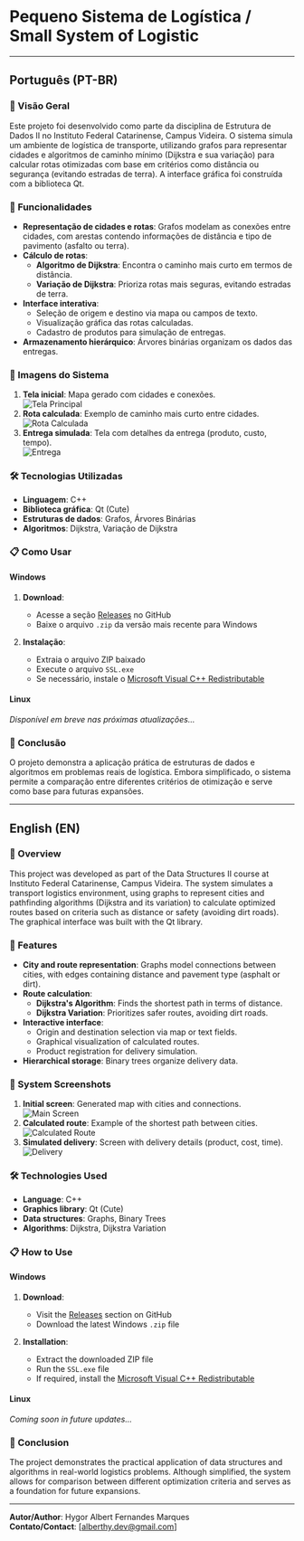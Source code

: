 # Pequeno Sistema de Logística / Small System of Logistic

---

## Português (PT-BR)

### 📌 Visão Geral
Este projeto foi desenvolvido como parte da disciplina de Estrutura de Dados II no Instituto Federal Catarinense, Campus Videira. O sistema simula um ambiente de logística de transporte, utilizando grafos para representar cidades e algoritmos de caminho mínimo (Dijkstra e sua variação) para calcular rotas otimizadas com base em critérios como distância ou segurança (evitando estradas de terra). A interface gráfica foi construída com a biblioteca Qt.

### 🚀 Funcionalidades
- **Representação de cidades e rotas**: Grafos modelam as conexões entre cidades, com arestas contendo informações de distância e tipo de pavimento (asfalto ou terra).
- **Cálculo de rotas**: 
  - **Algoritmo de Dijkstra**: Encontra o caminho mais curto em termos de distância.
  - **Variação de Dijkstra**: Prioriza rotas mais seguras, evitando estradas de terra.
- **Interface interativa**: 
  - Seleção de origem e destino via mapa ou campos de texto.
  - Visualização gráfica das rotas calculadas.
  - Cadastro de produtos para simulação de entregas.
- **Armazenamento hierárquico**: Árvores binárias organizam os dados das entregas.

### 📸 Imagens do Sistema
1. **Tela inicial**: Mapa gerado com cidades e conexões.  
   ![Tela Principal](screenshots/mainwindow.png)  
2. **Rota calculada**: Exemplo de caminho mais curto entre cidades.  
   ![Rota Calculada](screenshots/pathexample.png)  
3. **Entrega simulada**: Tela com detalhes da entrega (produto, custo, tempo).  
   ![Entrega](screenshots/deliveryexample.png)  

### 🛠️ Tecnologias Utilizadas
- **Linguagem**: C++
- **Biblioteca gráfica**: Qt (Cute)
- **Estruturas de dados**: Grafos, Árvores Binárias
- **Algoritmos**: Dijkstra, Variação de Dijkstra

### 📋 Como Usar

#### Windows
1. **Download**:
   - Acesse a seção [Releases](https://github.com/alberthydev/ssl/releases/tag/ssl) no GitHub
   - Baixe o arquivo `.zip` da versão mais recente para Windows

2. **Instalação**:
   - Extraia o arquivo ZIP baixado
   - Execute o arquivo `SSL.exe`
   - Se necessário, instale o [Microsoft Visual C++ Redistributable](https://aka.ms/vs/17/release/vc_redist.x64.exe)

#### Linux
*Disponível em breve nas próximas atualizações...*

### 📌 Conclusão
O projeto demonstra a aplicação prática de estruturas de dados e algoritmos em problemas reais de logística. Embora simplificado, o sistema permite a comparação entre diferentes critérios de otimização e serve como base para futuras expansões.

---

## English (EN)

### 📌 Overview
This project was developed as part of the Data Structures II course at Instituto Federal Catarinense, Campus Videira. The system simulates a transport logistics environment, using graphs to represent cities and pathfinding algorithms (Dijkstra and its variation) to calculate optimized routes based on criteria such as distance or safety (avoiding dirt roads). The graphical interface was built with the Qt library.

### 🚀 Features
- **City and route representation**: Graphs model connections between cities, with edges containing distance and pavement type (asphalt or dirt).
- **Route calculation**:
  - **Dijkstra's Algorithm**: Finds the shortest path in terms of distance.
  - **Dijkstra Variation**: Prioritizes safer routes, avoiding dirt roads.
- **Interactive interface**:
  - Origin and destination selection via map or text fields.
  - Graphical visualization of calculated routes.
  - Product registration for delivery simulation.
- **Hierarchical storage**: Binary trees organize delivery data.

### 📸 System Screenshots
1. **Initial screen**: Generated map with cities and connections.  
   ![Main Screen](screenshots/mainwindow.png)  
2. **Calculated route**: Example of the shortest path between cities.  
   ![Calculated Route](screenshots/pathexample.png)  
3. **Simulated delivery**: Screen with delivery details (product, cost, time).  
   ![Delivery](screenshots/deliveryexample.png)  

### 🛠️ Technologies Used
- **Language**: C++
- **Graphics library**: Qt (Cute)
- **Data structures**: Graphs, Binary Trees
- **Algorithms**: Dijkstra, Dijkstra Variation

### 📋 How to Use

#### Windows
1. **Download**:
   - Visit the [Releases](https://github.com/alberthydev/ssl/releases/tag/ssl) section on GitHub
   - Download the latest Windows `.zip` file

2. **Installation**:
   - Extract the downloaded ZIP file
   - Run the `SSL.exe` file
   - If required, install the [Microsoft Visual C++ Redistributable](https://aka.ms/vs/17/release/vc_redist.x64.exe)

#### Linux
*Coming soon in future updates...*

### 📌 Conclusion
The project demonstrates the practical application of data structures and algorithms in real-world logistics problems. Although simplified, the system allows for comparison between different optimization criteria and serves as a foundation for future expansions.

--- 

**Autor/Author**: Hygor Albert Fernandes Marques  
**Contato/Contact**: [alberthy.dev@gmail.com]
